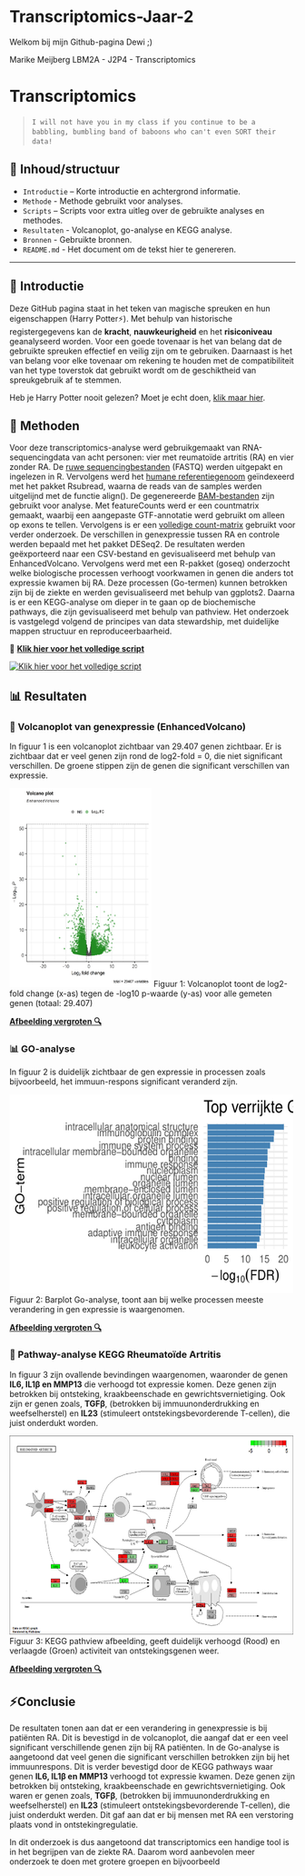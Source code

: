 # Transcriptomics-Jaar-2
 
Welkom bij mijn Github-pagina Dewi ;)

Marike Meijberg
LBM2A - J2P4 - Transcriptomics


# Transcriptomics 

> `I will not have you in my class if you continue to be a babbling, bumbling band of baboons who can't even SORT their data!`

## 📁 Inhoud/structuur

- `Introductie` – Korte introductie en achtergrond informatie.  
- `Methode` - Methode gebruikt voor analyses. 
- `Scripts` – Scripts voor extra uitleg over de gebruikte analyses en methodes. 
- `Resultaten` - Volcanoplot, go-analyse en KEGG analyse.
- `Bronnen` - Gebruikte bronnen.
- `README.md` - Het document om de tekst hier te genereren.


---

## 🧠 Introductie

Deze GitHub pagina staat in het teken van magische spreuken en hun eigenschappen (Harry Potter⚡). Met behulp van historische registergegevens kan de **kracht**, **nauwkeurigheid** en het **risiconiveau** geanalyseerd worden. Voor een goede tovenaar is het van belang dat de gebruikte spreuken effectief en veilig zijn om te gebruiken. Daarnaast is het van belang voor elke tovenaar om rekening te houden met de compatibiliteit van het type toverstok dat gebruikt wordt om de geschiktheid van spreukgebruik af te stemmen.  

Heb je Harry Potter nooit gelezen? Moet je echt doen, [klik maar hier](bronnen/harry-potter.pdf).

## 🧬 Methoden
Voor deze transcriptomics-analyse werd gebruikgemaakt van RNA-sequencingdata van acht personen: vier met reumatoïde artritis (RA) en vier zonder RA. De [ruwe sequencingbestanden](Ruwe%20data/)
 (FASTQ) werden uitgepakt en ingelezen in R. Vervolgens werd het [humane referentiegenoom](Referentie%20genoom) geïndexeerd met het pakket Rsubread, waarna de reads van de samples werden uitgelijnd met de functie align(). De gegenereerde [BAM-bestanden](BAM%20files) zijn gebruikt voor analyse.
Met featureCounts werd er een countmatrix gemaakt, waarbij een aangepaste GTF-annotatie werd gebruikt om alleen op exons te tellen. Vervolgens is er een [volledige count-matrix](Count%20matrix) gebruikt voor verder onderzoek.
De verschillen in genexpressie tussen RA en controle werden bepaald met het pakket DESeq2. De resultaten werden geëxporteerd naar een CSV-bestand en gevisualiseerd met behulp van EnhancedVolcano.
Vervolgens werd met een R-pakket (goseq) onderzocht welke biologische processen verhoogt voorkwamen in genen die anders tot expressie kwamen bij RA. Deze processen (Go-termen) kunnen betrokken zijn bij de ziekte en werden gevisualiseerd met behulp van ggplots2. Daarna is er een KEGG-analyse om dieper in te gaan op de biochemische pathways, die zijn gevisualiseerd met behulp van pathview. Het onderzoek is vastgelegd volgend de principes van data stewardship, met duidelijke mappen structuur en reproduceerbaarheid. 

📄 **[Klik hier voor het volledige script](script.R)**  

[![Klik hier voor het volledige script](https://img.shields.io/badge/script-pink?style=flat&logo=R&logoColor=white)](script.R)


## 📊 Resultaten

### 🌋 Volcanoplot van genexpressie (EnhancedVolcano)
In figuur 1 is een volcanoplot zichtbaar van 29.407 genen zichtbaar. Er is zichtbaar dat er veel genen zijn rond de log2-fold = 0, die niet significant verschillen. De groene stippen zijn de genen die significant verschillen van expressie. 

<img src="Resultaten/Volcanoplot.png" width ="250" height ="350">
Figuur 1: Volcanoplot toont de log2-fold change (x-as) tegen de -log10 p-waarde (y-as) voor alle gemeten genen (totaal: 29.407)

**[Afbeelding vergroten 🔍](Resultaten/Volcanoplot.png)**


### 📊 GO-analyse
In figuur 2 is duidelijk zichtbaar de gen expressie in processen zoals bijvoorbeeld, het immuun-respons significant veranderd zijn. 

<img src="Resultaten/Go-analyse.pdf" width ="500" height ="350">
Figuur 2: Barplot Go-analyse, toont aan bij welke processen meeste verandering in gen expressie is waargenomen. 

**[Afbeelding vergroten 🔍](Resultaten/Go-anlyse.pdf)**


### 🧬 Pathway-analyse KEGG Rheumatoïde Artritis
In figuur 3 zijn ovallende bevindingen waargenomen, waaronder de genen **IL6, IL1β en MMP13** die verhoogd tot expressie komen. Deze genen zijn betrokken bij ontsteking, kraakbeenschade en gewrichtsvernietiging. Ook zijn er genen zoals, **TGFβ**, (betrokken bij immuunonderdrukking en weefselherstel) en **IL23** (stimuleert ontstekingsbevorderende T-cellen), die juist onderdukt worden.

<img src="Resultaten/hsa05323 pathview results.png" width ="500" height ="350">
Figuur 3: KEGG pathview afbeelding, geeft duidelijk verhoogd (Rood) en verlaagde (Groen) activiteit van ontstekingsgenen weer.

**[Afbeelding vergroten 🔍](Resultaten/hsa05323%20pathview%20results.png)**


## ⚡Conclusie
De resultaten tonen aan dat er een verandering in genexpressie is bij patiënten RA. Dit is bevestigd in de volcanoplot, die aangaf dat er een veel significant verschillende genen zijn bij RA patiënten. In de Go-analyse is aangetoond dat veel genen die significant verschillen betrokken zijn bij het immuunrespons. Dit is verder bevestigd door de KEGG pathways waar genen **IL6, IL1β en MMP13** verhoogd tot expressie kwamen. Deze genen zijn betrokken bij ontsteking, kraakbeenschade en gewrichtsvernietiging. Ook waren er genen zoals, **TGFβ**, (betrokken bij immuunonderdrukking en weefselherstel) en **IL23** (stimuleert ontstekingsbevorderende T-cellen), die juist onderdukt werden. Dit gaf aan dat er bij mensen met RA een verstoring plaats vond in ontstekingregulatie.

In dit onderzoek is dus aangetoond dat transcriptomics een handige tool is in het begrijpen van de ziekte RA. Daarom word aanbevolen meer onderzoek te doen met grotere groepen en bijvoorbeeld
